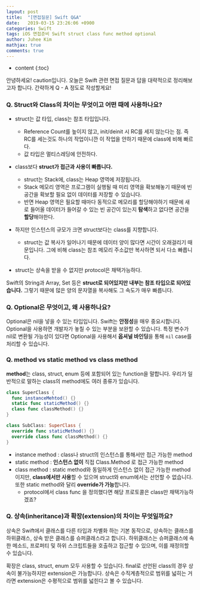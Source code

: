 ```yaml
---
layout: post
title:  "[면접질문] Swift Q&A"
date:   2019-03-15 23:26:06 +0900
categories: Swift
tags: iOS 면접준비 Swift struct class func method optional
author: Juhee Kim
mathjax: true
comments: true
---
```


* content
{:toc}

안녕하세요! caution입니다.
오늘은 Swift 관련 면접 질문과 답을 대략적으로 정리해보고자 합니다.
간략하게 Q - A 정도로 작성할게요!

### Q. Struct와 Class의 차이는 무엇이고 어떤 때에 사용하나요?
* struct는 값 타입, class는 참조 타입입니다.
  * Reference Count를 높이지 않고, init/deinit 시 RC를 세지 않는다는 점. 즉 RC를 세는것도 하나의 작업이니깐 이 작업을 안하기 때문에 class에 비해 빠르다.
  * 값 타입은 멀티스레딩에 안전하다.
* class보다 **struct가 접근과 사용이 빠릅니다.**
  * struct는 Stack에, class는 Heap 영역에 저장됩니다.
  * Stack 메모리 영역은 프로그램이 실행될 때 미리 영역을 확보해놓기 때문에 빈 공간을 확보할 필요 없이 데이터를 저장할 수 있습니다.
  * 반면 Heap 영역은 필요할 때마다 동적으로 메모리를 할당해야하기 때문에 새로 들어올 데이터가 들어갈 수 있는 빈 공간이 있는지 **탐색**하고 없다면 공간을 **할당**해야한다.

* 하지만 인스턴스의 규모가 크면 struct보다는 class를 지향합니다.
  * struct는 값 복사가 일어나기 때문에 데이터 양이 많다면 시간이 오래걸리기 때문입니다. 그에 비해 class는 참조 메모리 주소값만 복사하면 되서 다소 빠릅니다.
* struct는 상속을 받을 수 없지만 protocol은 채택가능하다.

Swift의 String과 Array, Set 등은 **struct로 되어있지만 내부는 참조 타입으로 되어있습니다.** 그렇기 때문에 많은 양의 문자열을 복사해도 그 속도가 매우 빠릅니다.

### Q. Optional은 무엇이고, 왜 사용하나요?
Optional은 nil을 넣을 수 있는 타입입니다.
Swift는 **안정성**을 매우 중요시합니다. Optional을 사용하면 개발자가 놓칠 수 있는 부분을 보완할 수 있습니다. 특정 변수가 nil로 변환될 가능성이 있다면 Optional을 사용해서 **옵셔널 바인딩**을 통해 ```nil``` case를 처리할 수 있습니다.

### Q. method vs static method vs class method
**method**는 class, struct, enum 등에 포함되어 있는 function을 말합니다.
우리가 일반적으로 말하는 class의 method에도 여러 종류가 있습니다.
```swift
class SuperClass {
  func instanceMehtod() {}
  static func staticMethod() {}
  class func classMethod() {}
}

class SubClass: SuperClass {
  override func staticMethod() {}
  override class func classMethod() {}
}
```
* instance method : class나 struct의 인스턴스를 통해서만 접근 가능한 method
* static method : **인스턴스 없이** 직접 Class.Method 로 접근 가능한 method
* class method : static method와 동일하게 인스턴스 없이 접근 가능한 method이지만, **class에서만 사용**할 수 있으며 struct와 enum에서는 선언할 수 없습니다. 또한 static method와 달리 **override가 가능**합니다.
  * protocol에서 class func 을 정의했다면 해당 프로토콜은 class만 채택가능하겠죠?

### Q. 상속(inheritance)과 확장(extension)의 차이는 무엇일까요?
상속은 Swift에서 클래스를 다른 타입과 차별화 하는 기본 동작으로, 상속하는 클래스를 하위클래스, 상속 받은 클래스를 슈퍼클래스라고 합니다. 하위클래스는 슈퍼클래스에 속한 메소드, 프로퍼티 및 하위 스크립트들을 호출하고 접근할 수 있으며, 이를 재정의할 수 있습니다.

확장은 class, struct, enum 모두 사용할 수 있습니다. final로 선언된 class의 경우 상속이 불가능하지만 extension은 가능합니다. 상속은 수직계층적으로 범위를 넓히는 거라면 extension은 수평적으로 범위를 넓힌다고 볼 수 있습니다.
